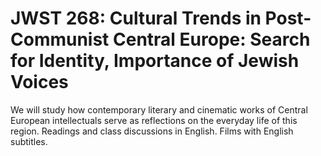 # JWST 268: Cultural Trends in Post-Communist Central Europe: Search for Identity, Importance of Jewish Voices

We will study how contemporary literary and cinematic works of Central European intellectuals serve as reflections on the everyday life of this region. Readings and class discussions in English. Films with English subtitles.